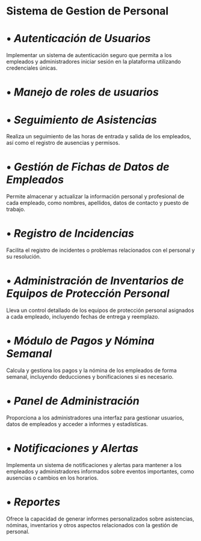 # Sistema de Gestion de Personal

# • ***Autenticación de Usuarios***

   Implementar un sistema de autenticación seguro que permita a los empleados y administradores iniciar sesión en la plataforma utilizando credenciales únicas.

# • ***Manejo de roles de usuarios***

# • ***Seguimiento de Asistencias***

   Realiza un seguimiento de las horas de entrada y salida de los empleados, así como el registro de ausencias y permisos.

# • ***Gestión de Fichas de Datos de Empleados***

   Permite almacenar y actualizar la información personal y profesional de cada empleado, como nombres, apellidos, datos de contacto y puesto de trabajo.

# • ***Registro de Incidencias***

   Facilita el registro de incidentes o problemas relacionados con el personal y su resolución.

# • ***Administración de Inventarios de Equipos de Protección Personal***

   Lleva un control detallado de los equipos de protección personal asignados a cada empleado, incluyendo fechas de entrega y reemplazo.

# • ***Módulo de Pagos y Nómina Semanal***

   Calcula y gestiona los pagos y la nómina de los empleados de forma semanal, incluyendo deducciones y bonificaciones si es necesario.

# • ***Panel de Administración***

   Proporciona a los administradores una interfaz para gestionar usuarios, datos de empleados y acceder a informes y estadísticas.

# • ***Notificaciones y Alertas***

   Implementa un sistema de notificaciones y alertas para mantener a los empleados y administradores informados sobre eventos importantes, como ausencias o cambios en los horarios.

# • ***Reportes***

   Ofrece la capacidad de generar informes personalizados sobre asistencias, nóminas, inventarios y otros aspectos relacionados con la gestión de personal.
